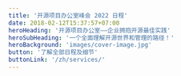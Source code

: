 ```yaml
---
title: '开源项目办公室峰会 2022 日程'
date: 2018-02-12T15:37:57+07:00
heroHeading: '开源项目办公室——企业拥抱开源最佳实践'
heroSubHeading: '一个全面理解开源世界和管理的路径！'
heroBackground: 'images/cover-image.jpg'
button: '了解全部日程及细节'
buttonLink: '/zh/services/'
---
```

